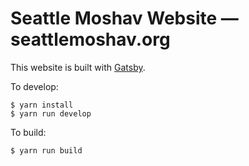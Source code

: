 # Seattle Moshav Website — seattlemoshav.org

This website is built with [Gatsby](https://gatsbyjs.org).

To develop:
```
$ yarn install
$ yarn run develop
```

To build:
```
$ yarn run build
```